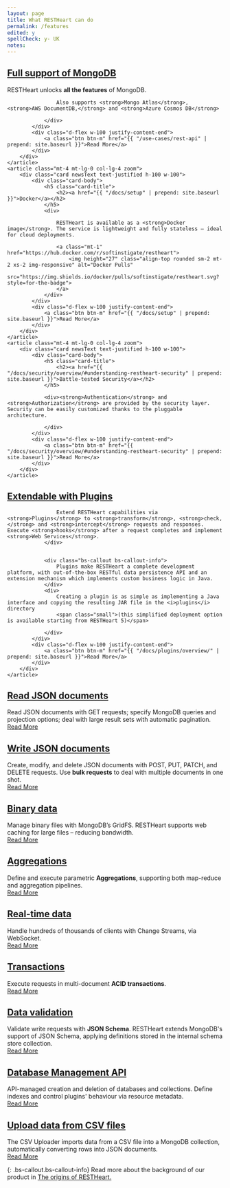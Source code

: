 ```yaml
---
layout: page
title: What RESTHeart can do
permalink: /features
edited: y
spellCheck: y- UK
notes: 
---
```

 
<div class="row mt-4">
    <article class="mt-4 mt-lg-0 col-lg-4 zoom">
        <div class="card newsText text-justified h-100 w-100">
            <div class="card-body">
                <h5 class="card-title">
                    <h2><a href="{{ "/use-cases/rest-api" | prepend: site.baseurl }}">Full support of MongoDB</a></h2>
                </h5>
                <div>RESTHeart unlocks <strong>all the features</strong> of MongoDB. </div>
                <div class="mt-1">

                    Also supports <strong>Mongo Atlas</strong>, <strong>AWS DocumentDB,</strong> and <strong>Azure Cosmos DB</strong>

                </div>
            </div>
            <div class="d-flex w-100 justify-content-end">
                <a class="btn btn-m" href="{{ "/use-cases/rest-api" | prepend: site.baseurl }}">Read More</a>
            </div>
        </div>
    </article>
    <article class="mt-4 mt-lg-0 col-lg-4 zoom">
        <div class="card newsText text-justified h-100 w-100">
            <div class="card-body">
                <h5 class="card-title">
                    <h2><a href="{{ "/docs/setup" | prepend: site.baseurl }}">Docker</a></h2>
                </h5>
                <div>

                    RESTHeart is available as a <strong>Docker image</strong>. The service is lightweight and fully stateless – ideal for cloud deployments.

                    <a class="mt-1" href="https://hub.docker.com/r/softinstigate/restheart">
                        <img height="27" class="align-top rounded sm-2 mt-2 xs-2 img-responsive" alt="Docker Pulls"
                            src="https://img.shields.io/docker/pulls/softinstigate/restheart.svg?style=for-the-badge">
                    </a>
                </div>
            </div>
            <div class="d-flex w-100 justify-content-end">
                <a class="btn btn-m" href="{{ "/docs/setup" | prepend: site.baseurl }}">Read More</a>
            </div>
        </div>
    </article>
    <article class="mt-4 mt-lg-0 col-lg-4 zoom">
        <div class="card newsText text-justified h-100 w-100">
            <div class="card-body">
                <h5 class="card-title">
                    <h2><a href="{{ "/docs/security/overview/#understanding-restheart-security" | prepend: site.baseurl }}">Battle-tested Security</a></h2>
                </h5>

                <div><strong>Authentication</strong> and <strong>Authorization</strong> are provided by the security layer. Security can be easily customized thanks to the pluggable architecture.

                </div>
            </div>
            <div class="d-flex w-100 justify-content-end">
                <a class="btn btn-m" href="{{ "/docs/security/overview/#understanding-restheart-security" | prepend: site.baseurl }}">Read More</a>
            </div>
        </div>
    </article>
</div>

<div class="row mt-4">
    <article class="mt-4 mt-lg-0 col-lg-12 zoom">
        <div class="card newsText text-justified h-100 w-100">
            <div class="card-body">
                <h5 class="card-title">
                    <h2><a href="{{ "/docs/plugins/overview/" | prepend: site.baseurl }}">Extendable with Plugins</a></h2>
                </h5>
                <div>

                    Extend RESTHeart capabilities via <strong>Plugins</strong> to <strong>transform</strong>, <strong>check,</strong> and <strong>intercept</strong> requests and responses. Execute <strong>hooks</strong> after a request completes and implement <strong>Web Services</strong>.
                </div>
               
                   
                <div class="bs-callout bs-callout-info">
                    Plugins make RESTHeart a complete development platform, with out-of-the-box RESTful data persistence API and an extension mechanism which implements custom business logic in Java.
                </div>
                <div>
                    Creating a plugin is as simple as implementing a Java interface and copying the resulting JAR file in the <i>plugins</i> directory 
                    <span class="small">(this simplified deployment option is available starting from RESTHeart 5)</span>

                </div>
            </div>
            <div class="d-flex w-100 justify-content-end">
                <a class="btn btn-m" href="{{ "/docs/plugins/overview/" | prepend: site.baseurl }}">Read More</a>
            </div>
        </div>
    </article>
</div>

<div class="row mt-4">
    <article class="mt-4 mt-lg-0 col-lg-4 zoom">
        <div class="card newsText text-justified h-100 w-100">
            <div class="card-body">
                <h5 class="card-title">
                    <h2><a href="{{ "/docs/read-docs" | prepend: site.baseurl }}">Read JSON documents</a></h2>
                </h5>
                <div>
                Read JSON documents with GET requests; specify MongoDB queries and projection options; deal with large result sets with automatic pagination.
                </div>
            </div>
            <div class="d-flex w-100 justify-content-end">
                <a class="btn btn-m" href="{{ "/docs/read-docs" | prepend: site.baseurl }}">Read More</a>
            </div>
        </div>
    </article>
    <article class="mt-4 mt-lg-0 col-lg-4 zoom">
        <div class="card newsText text-justified h-100 w-100">
            <div class="card-body">
                <h5 class="card-title">
                    <h2><a href="{{ "/docs/write-docs" | prepend: site.baseurl }}">Write JSON documents</a></h2>
                </h5>
                <div>
                    Create, modify, and delete JSON documents with POST, PUT, PATCH, and DELETE requests. Use <strong>bulk requests</strong> to deal with multiple documents in one shot.
                </div>
            </div>
            <div class="d-flex w-100 justify-content-end">
                <a class="btn btn-m" href="{{ "/docs/write-docs" | prepend: site.baseurl }}">Read More</a>
            </div>
        </div>
    </article>
    <article class="mt-4 mt-lg-0 col-lg-4 zoom">
        <div class="card newsText text-justified h-100 w-100">
            <div class="card-body">
                <h5 class="card-title">
                    <h2>
                        <a href="{{ "/docs/files" | prepend: site.baseurl }}">Binary data</a>
                    </h2>
                </h5>
                <div>
                Manage binary files with MongoDB’s GridFS. RESTHeart supports </strong>web caching </strong> for large files – reducing bandwidth.
                </div>
            </div>
            <div class="d-flex w-100 justify-content-end">
                <a class="btn btn-m" href="{{ "/docs/files" | prepend: site.baseurl }}">Read More</a>
            </div>
        </div>
    </article>
</div>

<div class="row mt-4">
    <article class="mt-4 mt-lg-0 col-lg-4 zoom">
        <div class="card newsText text-justified h-100 w-100">
            <div class="card-body">
                <h5 class="card-title">
                    <h2><a href="{{ "/docs/aggregations" | prepend: site.baseurl }}">Aggregations</a></h2>
                </h5>
                <div>
                    Define and execute parametric <strong>Aggregations</strong>, supporting both map-reduce and aggregation pipelines.
                </div>
            </div>
            <div class="d-flex w-100 justify-content-end">
                <a class="btn btn-m" href="{{ "/docs/aggregations" | prepend: site.baseurl }}">Read More</a>
            </div>
        </div>
    </article>
    <article class="mt-4 mt-lg-0 col-lg-4 zoom">
        <div class="card newsText text-justified h-100 w-100">
            <div class="card-body">
                <h5 class="card-title">
                    <h2><a href="{{ "/docs/change-streams/" | prepend: site.baseurl }}">Real-time data</a></h2>
                </h5>
                <div>
                    Handle hundreds of thousands of clients with Change Streams, via WebSocket.
                </div>
            </div>
            <div class="d-flex w-100 justify-content-end">
                <a class="btn btn-m" href="{{ "/docs/change-streams/" | prepend: site.baseurl }}">Read More</a>
            </div>
        </div>
    </article>
    <article class="mt-4 mt-lg-0 col-lg-4 zoom">
        <div class="card newsText text-justified h-100 w-100">
            <div class="card-body">
                <h5 class="card-title">
                    <h2>
                        <a href="{{ "/docs/transactions" | prepend: site.baseurl }}">Transactions</a>
                    </h2>
                </h5>
                <div>
                Execute requests in multi-document <strong>ACID transactions</strong>.
                </div>
            </div>
            <div class="d-flex w-100 justify-content-end">
                <a class="btn btn-m" href="{{ "/docs/transactions" | prepend: site.baseurl }}">Read More</a>
            </div>
        </div>
    </article>
</div>

<div class="row my-4">
    <article class="mt-4 mt-lg-0 col-lg-4 zoom">
        <div class="card newsText text-justified h-100 w-100">
            <div class="card-body">
                <h5 class="card-title">
                    <h2><a href="{{ "/docs/json-schema-validation/" | prepend: site.baseurl }}">Data validation</a></h2>
                </h5>
                <div>Validate write requests with <strong>JSON Schema</strong>. RESTHeart extends MongoDB's support of JSON Schema, applying definitions stored in the internal schema store collection.
                </div>
            </div>
            <div class="d-flex w-100 justify-content-end">
                <a class="btn btn-m" href="{{ "/docs/json-schema-validation/" | prepend: site.baseurl }}">Read More</a>
            </div>
        </div>
    </article>
    <article class="mt-4 mt-lg-0 col-lg-4 zoom">
        <div class="card newsText text-justified h-100 w-100">
            <div class="card-body">
                <h5 class="card-title">
                    <h2>
                        <a href="{{ "docs/mgmt/dbs-collections/" | prepend: site.baseurl }}">Database Management API</a>
                    </h2>
                </h5>
                <div>API-managed creation and deletion of databases and collections. Define indexes and control plugins' behaviour via resource metadata.</div>
            </div>
            <div class="d-flex w-100 justify-content-end">
                <a class="btn btn-m" href="{{ "docs/mgmt/dbs-collections/" | prepend: site.baseurl }}">Read More</a>
            </div>
        </div>
    </article>
    <article class="mt-4 mt-lg-0 col-lg-4 zoom">
        <div class="card newsText text-justified h-100 w-100">
            <div class="card-body">
                <h5 class="card-title">
                    <h2>
                        <a href="{{ "/docs/csv" | prepend: site.baseurl }}">Upload data from CSV files</a>
                    </h2>
                </h5>
                <div>The CSV Uploader imports data from a CSV file into a MongoDB collection, automatically converting rows into JSON documents.</div>
            </div>
            <div class="d-flex w-100 justify-content-end">
                <a class="btn btn-m" href="{{ "/docs/csv" | prepend: site.baseurl }}">Read More</a>
            </div>
        </div>
    </article>
</div>

{: .bs-callout.bs-callout-info}
Read more about the background of our product in <a href="https://medium.com/softinstigate-team/the-origins-of-our-product-9ed6978c9448">The origins of RESTHeart.</a>